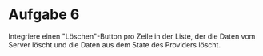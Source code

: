 # Aufgabe 6

Integriere einen "Löschen"-Button pro Zeile in der Liste, der die Daten vom Server löscht und die Daten aus dem State des Providers löscht.
